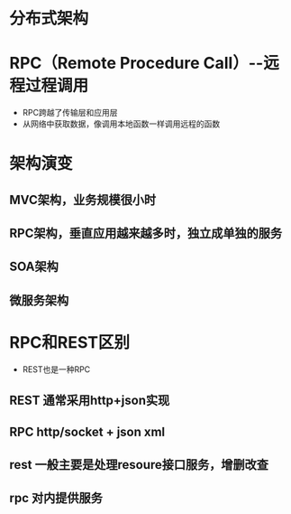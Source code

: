 # 分布式架构
# RPC（Remote Procedure Call）--远程过程调用
- RPC跨越了传输层和应用层
- 从网络中获取数据，像调用本地函数一样调用远程的函数
# 架构演变
## MVC架构，业务规模很小时
## RPC架构，垂直应用越来越多时，独立成单独的服务
## SOA架构
## 微服务架构
# RPC和REST区别
- REST也是一种RPC
## REST 通常采用http+json实现
## RPC http/socket + json xml 
## rest 一般主要是处理resoure接口服务，增删改查
## rpc 对内提供服务